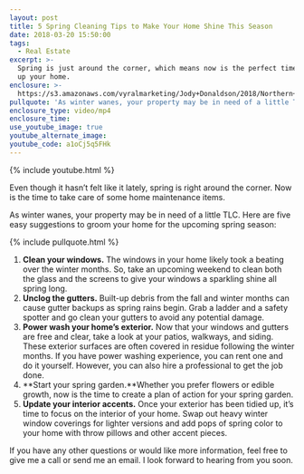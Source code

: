 ```yaml
---
layout: post
title: 5 Spring Cleaning Tips to Make Your Home Shine This Season
date: 2018-03-20 15:50:00
tags:
  - Real Estate
excerpt: >-
  Spring is just around the corner, which means now is the perfect time to tidy
  up your home.
enclosure: >-
  https://s3.amazonaws.com/vyralmarketing/Jody+Donaldson/2018/Northern+Virginia+Real+Estate+Agent-+5+Spring+Cleaning+Tips+to+Make+Your+Home+Shine+This+Season.mp4
pullquote: 'As winter wanes, your property may be in need of a little TLC.'
enclosure_type: video/mp4
enclosure_time:
use_youtube_image: true
youtube_alternate_image:
youtube_code: a1oCj5q5FHk
---
```


{% include youtube.html %}

Even though it hasn’t felt like it lately, spring is right around the corner. Now is the time to take care of some home maintenance items.

As winter wanes, your property may be in need of a little TLC. Here are five easy suggestions to groom your home for the upcoming spring season:

{% include pullquote.html %}

1. **Clean your windows.** The windows in your home likely took a beating over the winter months. So, take an upcoming weekend to clean both the glass and the screens to give your windows a sparkling shine all spring long.
2. **Unclog the gutters.** Built-up debris from the fall and winter months can cause gutter backups as spring rains begin. Grab a ladder and a safety spotter and go clean your gutters to avoid any potential damage.
3. **Power wash your home’s exterior.** Now that your windows and gutters are free and clear, take a look at your patios, walkways, and siding. These exterior surfaces are often covered in residue following the winter months. If you have power washing experience, you can rent one and do it yourself. However, you can also hire a professional to get the job done.
4. **Start your spring garden.**Whether you prefer flowers or edible growth, now is the time to create a plan of action for your spring garden.
5. **Update your interior accents.** Once your exterior has been tidied up, it’s time to focus on the interior of your home. Swap out heavy winter window coverings for lighter versions and add pops of spring color to your home with throw pillows and other accent pieces.

If you have any other questions or would like more information, feel free to give me a call or send me an email. I look forward to hearing from you soon.